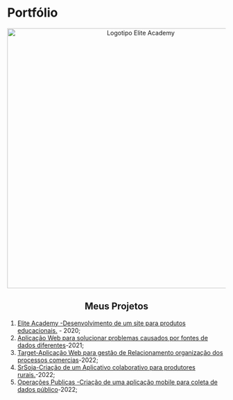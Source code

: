 # Portfólio 
<div align=center>
  <img src="https://user-images.githubusercontent.com/111800315/192199134-3d598ff3-1051-4019-bade-9736a048f8ad.png" width=600 alt="Logotipo Elite Academy" />
  <h2>Meus Projetos</h2>
    </div>


1) [Elite Academy -Desenvolvimento de um site para produtos educacionais.](https://github.com/Ritas2022/Portfolio/tree/main/Referencia/Projeto1) - 2020;
2) [Aplicação Web para solucionar problemas causados por fontes de dados diferentes]()-2021;
3) [Target-Aplicação Web para gestão de Relacionamento organização dos processos comercias]()-2022;
4) [SrSoja-Criação de um Aplicativo colaborativo para produtores rurais.]()-2022;
5) [Operações Publicas -Criação de uma aplicação mobile para coleta de dados público]()-2022;
  </div>

 